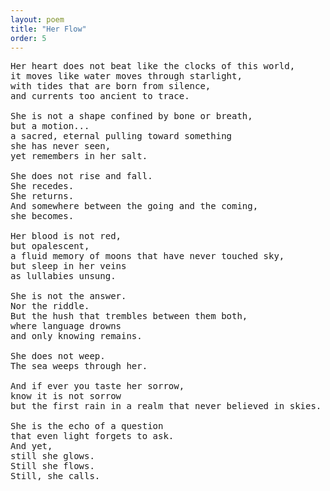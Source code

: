 ```yaml
---
layout: poem
title: "Her Flow"
order: 5
---
```


<pre>
Her heart does not beat like the clocks of this world,
it moves like water moves through starlight,
with tides that are born from silence,
and currents too ancient to trace.

She is not a shape confined by bone or breath,
but a motion...
a sacred, eternal pulling toward something
she has never seen,
yet remembers in her salt.

She does not rise and fall.
She recedes.
She returns.
And somewhere between the going and the coming,
she becomes.

Her blood is not red,
but opalescent,
a fluid memory of moons that have never touched sky,
but sleep in her veins
as lullabies unsung.

She is not the answer.
Nor the riddle.
But the hush that trembles between them both,
where language drowns
and only knowing remains.

She does not weep.
The sea weeps through her.

And if ever you taste her sorrow,
know it is not sorrow
but the first rain in a realm that never believed in skies.

She is the echo of a question
that even light forgets to ask.
And yet,
still she glows.
Still she flows.
Still, she calls.
</pre>
